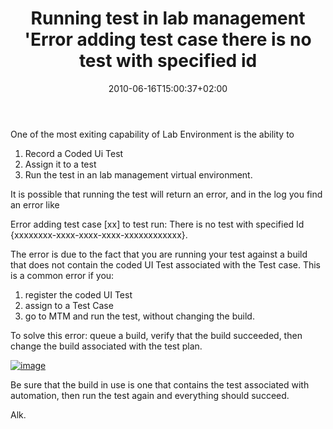 ﻿---
title: "Running test in lab management 'Error adding test case there is no test with specified id"
description: ""
date: 2010-06-16T15:00:37+02:00
draft: false
tags: [General]
categories: [General]
---
One of the most exiting capability of Lab Environment is the ability to

1) Record a Coded Ui Test     
2) Assign it to a test       
3) Run the test in an lab management virtual environment.

It is possible that running the test will return an error, and in the log you find an error like

Error adding test case [xx] to test run: There is no test with specified Id {xxxxxxxx-xxxx-xxxx-xxxx-xxxxxxxxxxxx}.

The error is due to the fact that you are running your test against a build that does not contain the coded UI Test associated with the Test case. This is a common error if you:

1) register the coded UI Test     
2) assign to a Test Case    
3) go to MTM and run the test, without changing the build.

To solve this error: queue a build, verify that the build succeeded, then change the build associated with the test plan.

[![image](https://www.codewrecks.com/blog/wp-content/uploads/2010/06/image_thumb33.png "image")](https://www.codewrecks.com/blog/wp-content/uploads/2010/06/image33.png)

Be sure that the build in use is one that contains the test associated with automation, then run the test again and everything should succeed.

Alk.
